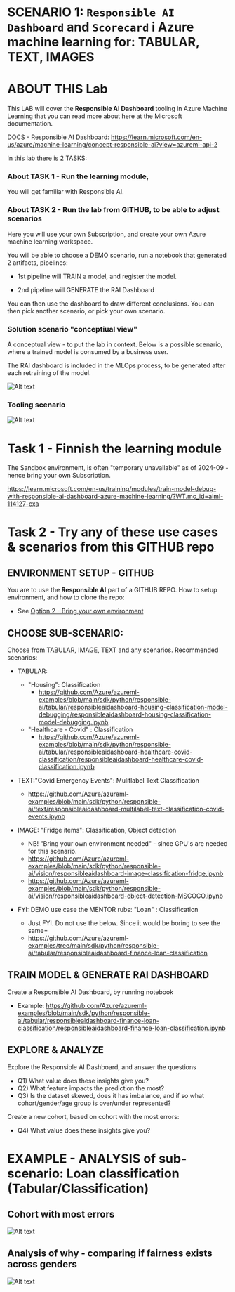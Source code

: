 # SCENARIO 1: `Responsible AI Dashboard` and `Scorecard` i Azure machine learning for: TABULAR, TEXT, IMAGES

# ABOUT THIS Lab

This LAB will cover the **Responsible AI Dashboard** tooling in Azure Machine Learning that you can read more about here at the Microsoft documentation. 

DOCS - Responsible AI Dashboard: https://learn.microsoft.com/en-us/azure/machine-learning/concept-responsible-ai?view=azureml-api-2

In this lab there is 2 TASKS:

### About TASK 1 - Run the learning module, 
You will  get familiar with Responsible AI.

### About TASK 2 - Run the lab from GITHUB, to be able to adjust scenarios

Here you will use your own Subscription, and create your own Azure machine learning workspace.

You will be able to choose a DEMO scenario, run a notebook that generated 2 artifacts, pipelines: 

- 1st pipeline will TRAIN a model, and register the model.

- 2nd pipeline will GENERATE the RAI Dashboard

You can then use the dashboard to draw different conclusions. You can then pick another scenario, or pick your own scenario.

### Solution scenario "conceptiual view"

A conceptual view - to put the lab in context. Below is a possible scenario, where a trained model is consumed by a business user.

The RAI dashboard is included in the MLOps process, to be generated after each retraining of the model. 

![Alt text](./images/scenario-01-1.png)

### Tooling scenario

![Alt text](./images/scenario-01-2.png)


# Task 1 - Finnish the learning module

The Sandbox environment, is often "temporary unavailable" as of 2024-09 - hence bring your own Subscription.

https://learn.microsoft.com/en-us/training/modules/train-model-debug-with-responsible-ai-dashboard-azure-machine-learning/?WT.mc_id=aiml-114127-cxa

# Task 2 - Try any of these use cases & scenarios from this GITHUB repo

## ENVIRONMENT SETUP - GITHUB
You are to use the **Responsible AI** part of a GITHUB REPO. 
How to setup environment, and how to clone the repo: 
- See [Option 2 - Bring your own environment](../../environment-setup/readme.md)

## CHOOSE SUB-SCENARIO:
Choose from TABULAR, IMAGE, TEXT and any scenarios.
Recommended scenarios: 
- TABULAR: 
    - "Housing": Classification
        - https://github.com/Azure/azureml-examples/blob/main/sdk/python/responsible-ai/tabular/responsibleaidashboard-housing-classification-model-debugging/responsibleaidashboard-housing-classification-model-debugging.ipynb
    - "Healthcare - Covid" : Classification
        - https://github.com/Azure/azureml-examples/blob/main/sdk/python/responsible-ai/tabular/responsibleaidashboard-healthcare-covid-classification/responsibleaidashboard-healthcare-covid-classification.ipynb
        
- TEXT:"Covid Emergency Events": Mulitlabel Text Classification
    - https://github.com/Azure/azureml-examples/blob/main/sdk/python/responsible-ai/text/responsibleaidashboard-multilabel-text-classification-covid-events.ipynb

- IMAGE: "Fridge items": Classification, Object detection
    - NB! "Bring your own environment needed" - since GPU's are needed for this scenario.
    - https://github.com/Azure/azureml-examples/blob/main/sdk/python/responsible-ai/vision/responsibleaidashboard-image-classification-fridge.ipynb
    - https://github.com/Azure/azureml-examples/blob/main/sdk/python/responsible-ai/vision/responsibleaidashboard-object-detection-MSCOCO.ipynb

- FYI: DEMO use case the MENTOR rubs: "Loan" : Classification
    - Just FYI. Do not use the below. Since it would be boring to see the same=
    - https://github.com/Azure/azureml-examples/tree/main/sdk/python/responsible-ai/tabular/responsibleaidashboard-finance-loan-classification

## TRAIN MODEL & GENERATE RAI DASHBOARD
Create a Responsible AI Dashboard, by running notebook
 - Example: https://github.com/Azure/azureml-examples/blob/main/sdk/python/responsible-ai/tabular/responsibleaidashboard-finance-loan-classification/responsibleaidashboard-finance-loan-classification.ipynb


## EXPLORE & ANALYZE

Explore the Responsible AI Dashboard, and answer the questions
- Q1) What value does these insights give you?
- Q2) What feature impacts the prediction the most? 
- Q3) Is the dataset skewed, does it has imbalance, and if so what cohort/gender/age group is over/under represented?

Create a new cohort, based on cohort with the most errors:

- Q4) What value does these insights give you?

# EXAMPLE - ANALYSIS of sub-scenario: Loan classification (Tabular/Classification)

## Cohort with most errors
![Alt text](./images/scenario-01-4.png)

## Analysis of why - comparing if fairness exists across genders
![Alt text](./images/scenario-01-3.png)







